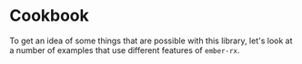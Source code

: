 # Cookbook

To get an idea of some things that are possible with this library, let's look at a number of examples that use different features of `ember-rx`.
